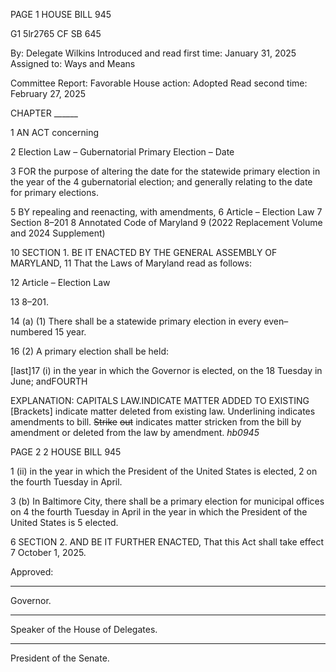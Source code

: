 PAGE 1
HOUSE BILL 945

G1 5lr2765
CF SB 645

By: Delegate Wilkins
Introduced and read first time: January 31, 2025
Assigned to: Ways and Means

Committee Report: Favorable
House action: Adopted
Read second time: February 27, 2025

CHAPTER ______

1 AN ACT concerning

2 Election Law – Gubernatorial Primary Election – Date

3 FOR the purpose of altering the date for the statewide primary election in the year of the
4 gubernatorial election; and generally relating to the date for primary elections.

5 BY repealing and reenacting, with amendments,
6 Article – Election Law
7 Section 8–201
8 Annotated Code of Maryland
9 (2022 Replacement Volume and 2024 Supplement)

10 SECTION 1. BE IT ENACTED BY THE GENERAL ASSEMBLY OF MARYLAND,
11 That the Laws of Maryland read as follows:

12 Article – Election Law

13 8–201.

14 (a) (1) There shall be a statewide primary election in every even–numbered
15 year.

16 (2) A primary election shall be held:

[last]17 (i) in the year in which the Governor is elected, on the
18 Tuesday in June; andFOURTH

EXPLANATION: CAPITALS LAW.INDICATE MATTER ADDED TO EXISTING
[Brackets] indicate matter deleted from existing law.
Underlining indicates amendments to bill.
~~Strike~~ ~~out~~ indicates matter stricken from the bill by amendment or deleted from the law by
amendment. *hb0945*

PAGE 2
2 HOUSE BILL 945

1 (ii) in the year in which the President of the United States is elected,
2 on the fourth Tuesday in April.

3 (b) In Baltimore City, there shall be a primary election for municipal offices on
4 the fourth Tuesday in April in the year in which the President of the United States is
5 elected.

6 SECTION 2. AND BE IT FURTHER ENACTED, That this Act shall take effect
7 October 1, 2025.

Approved:

________________________________________________________________________________
Governor.

________________________________________________________________________________
Speaker of the House of Delegates.

________________________________________________________________________________
President of the Senate.